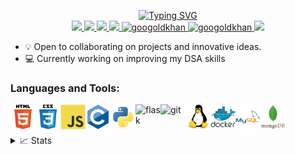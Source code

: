 <p align="center">
<a href="https://github.com/iChigozirim">
    <img src="https://readme-typing-svg.demolab.com?font=Georgia&size=18&duration=2000&pause=100&multiline=true&width=500&height=80&lines=Hi,+ I'm+Chigozirim!;I'm+a+Software+Engineer+specializing+in+back-end+development;Some+of+my+interests+include+DeveOps,+and+SRE" alt="Typing SVG" />
</a>
<br/>

<a href="file:///home/chigozirim/Downloads/Chigozirim_resume%20(3).pdf">
    <img src="https://img.shields.io/badge/PDF-CV-red?style=flat-square&logo=adobe">
</a>
<a href="https://www.linkedin.com/in/chigozirim-igweamaka/">
    <img src="https://img.shields.io/badge/-Linkedin-blue?style=flat-square&logo=linkedin">
</a>
<a href="mailto:cgzirim@gmail.com">
    <img src="https://img.shields.io/badge/-Email-red?style=flat-square&logo=gmail&logoColor=white">
</a>
<a href="https://medium.com/@iamokwukwe">
    <img src="https://img.shields.io/badge/Medium-12100E?style=flat-square&logo=medium&logoColor=white">
</a>
<a href="https://twitter.com/cgzirim">
    <img src="https://img.shields.io/badge/Twitter-1DA1F2?style=flat-square&logo=twitter&logoColor=white" alt="googoldkhan" />
</a>
<a href="https://github.com/iChigozirim">
    <img src="https://komarev.com/ghpvc/?username=iChigozirim&label=Visitors&color=0e75b6&style=flat" alt="googoldkhan" />
</a>
 
<a href="https://github.com/iChigozirim">
    <img src="https://github-stats-alpha.vercel.app/api?username=iChigozirim&cc=22272e&tc=37BCF6&ic=fff&bc=0000">
</a>
</p>

* 💡 Open to collaborating on projects and innovative ideas.
* 💻 Currently working on improving my DSA skills

### Languages and Tools:
<p align="left"> <a href="https://www.cprogramming.com/" target="_blank" rel="noreferrer">

 <img align="left" src="https://raw.githubusercontent.com/devicons/devicon/master/icons/html5/html5-original-wordmark.svg" alt="html5" width="40" height="40"/> </a> <a href="https://www.linux.org/" target="_blank" rel="noreferrer">   <img align="left" src="https://raw.githubusercontent.com/devicons/devicon/master/icons/css3/css3-original-wordmark.svg" alt="css3" width="40" height="40"/> </a> <a href="https://www.docker.com/" target="_blank" rel="noreferrer">      <img align="left" src="https://raw.githubusercontent.com/devicons/devicon/master/icons/javascript/javascript-original.svg" alt="javascript" width="40" height="40"/> </a> <a href="https://www.mysql.com/" target="_blank" rel="noreferrer">      <img align="left" src="https://raw.githubusercontent.com/devicons/devicon/master/icons/c/c-original.svg" alt="c" width="40" height="40"/> </a> <a href="https://www.docker.com/" target="_blank" rel="noreferrer">      <img align="left" src="https://raw.githubusercontent.com/devicons/devicon/master/icons/python/python-original.svg" alt="python" width="40" height="40"/> <img align="left" src="https://www.vectorlogo.zone/logos/pocoo_flask/pocoo_flask-icon.svg" alt="flask" width="40" height="40"/> </a> <a href="https://git-scm.com/" target="_blank" rel="noreferrer">      <img align="left" src="https://www.vectorlogo.zone/logos/git-scm/git-scm-icon.svg" alt="git" width="40" height="40"/> </a> <a href="https://developer.mozilla.org/en-US/docs/Web/JavaScript" target="_blank" rel="noreferrer"> <img align="left" src="https://raw.githubusercontent.com/devicons/devicon/master/icons/linux/linux-original.svg" alt="linux" width="40" height="40"/> </a> <a href="https://www.mysql.com/" target="_blank" rel="noreferrer">    <img align="left" src="https://raw.githubusercontent.com/devicons/devicon/master/icons/docker/docker-original-wordmark.svg" alt="docker" width="40" height="40"/> </a> <a href="https://flask.palletsprojects.com/" target="_blank" rel="noreferrer">      <img align="left" src="https://raw.githubusercontent.com/devicons/devicon/master/icons/mysql/mysql-original-wordmark.svg" alt="mysql" width="40" height="40"/> </a> <a href="https://www.postgresql.org" target="_blank" rel="noreferrer">      <img align="left" src="https://raw.githubusercontent.com/devicons/devicon/master/icons/mongodb/mongodb-original-wordmark.svg" alt="postgresql" width="40" height="40"/> </a> <a href="https://www.python.org" target="_blank" rel="noreferrer">  
 </a> </p>

<br>
<details>
<summary>📈 Stats</summary>
<br>
My Github Stats

![](http://github-profile-summary-cards.vercel.app/api/cards/profile-details?username=iChigozirim&theme=dracula) 

![](http://github-profile-summary-cards.vercel.app/api/cards/repos-per-language?username=iChigozirim&theme=dracula) 
![](http://github-profile-summary-cards.vercel.app/api/cards/most-commit-language?username=iChigozirim&theme=dracula)

</details>
